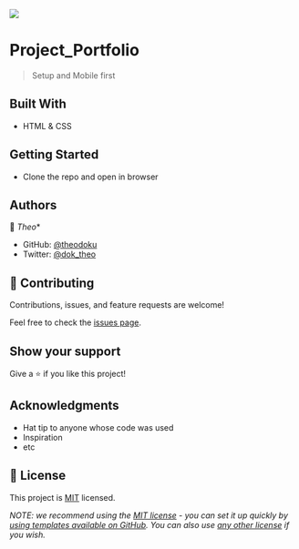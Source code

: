
![](https://img.shields.io/badge/Microverse-blueviolet)

# Project_Portfolio

> Setup and Mobile first


## Built With

- HTML & CSS


## Getting Started

* Clone the repo and open in browser

## Authors

👤 *Theo**

- GitHub: [@theodoku](https://github.com/theodoku)
- Twitter: [@dok_theo](https://twitter.com/Theo_dok)


## 🤝 Contributing

Contributions, issues, and feature requests are welcome!

Feel free to check the [issues page](../../issues/).

## Show your support

Give a ⭐️ if you like this project!

## Acknowledgments

- Hat tip to anyone whose code was used
- Inspiration
- etc

## 📝 License

This project is [MIT](./MIT.md) licensed.

_NOTE: we recommend using the [MIT license](https://choosealicense.com/licenses/mit/) - you can set it up quickly by [using templates available on GitHub](https://docs.github.com/en/communities/setting-up-your-project-for-healthy-contributions/adding-a-license-to-a-repository). You can also use [any other license](https://choosealicense.com/licenses/) if you wish._
